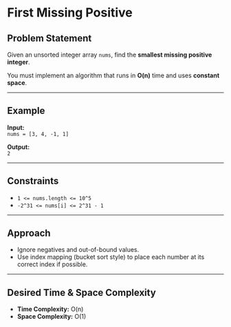 # First Missing Positive

## Problem Statement

Given an unsorted integer array `nums`, find the **smallest missing positive integer**.

You must implement an algorithm that runs in **O(n)** time and uses **constant space**.

---

## Example

**Input:**  
`nums = [3, 4, -1, 1]`

**Output:**  
`2`

---

## Constraints

- `1 <= nums.length <= 10^5`
- `-2^31 <= nums[i] <= 2^31 - 1`

---

## Approach

- Ignore negatives and out-of-bound values.
- Use index mapping (bucket sort style) to place each number at its correct index if possible.

---

## Desired Time & Space Complexity

- **Time Complexity:** O(n)
- **Space Complexity:** O(1)
